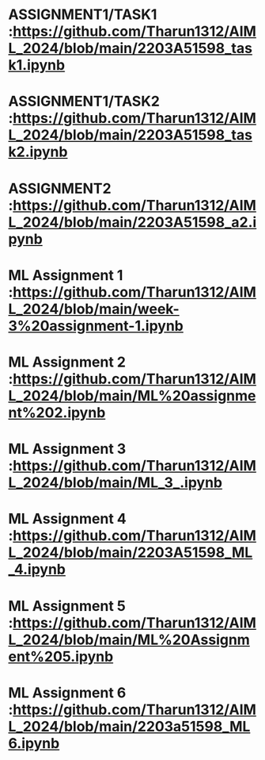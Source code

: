 # ASSIGNMENT1/TASK1 :https://github.com/Tharun1312/AIML_2024/blob/main/2203A51598_task1.ipynb
# ASSIGNMENT1/TASK2 :https://github.com/Tharun1312/AIML_2024/blob/main/2203A51598_task2.ipynb
# ASSIGNMENT2 :https://github.com/Tharun1312/AIML_2024/blob/main/2203A51598_a2.ipynb
# ML Assignment 1 :https://github.com/Tharun1312/AIML_2024/blob/main/week-3%20assignment-1.ipynb
# ML Assignment 2  :https://github.com/Tharun1312/AIML_2024/blob/main/ML%20assignment%202.ipynb
# ML Assignment 3  :https://github.com/Tharun1312/AIML_2024/blob/main/ML_3_.ipynb
# ML Assignment 4  :https://github.com/Tharun1312/AIML_2024/blob/main/2203A51598_ML_4.ipynb
# ML Assignment 5 :https://github.com/Tharun1312/AIML_2024/blob/main/ML%20Assignment%205.ipynb
# ML Assignment 6 :https://github.com/Tharun1312/AIML_2024/blob/main/2203a51598_ML6.ipynb
